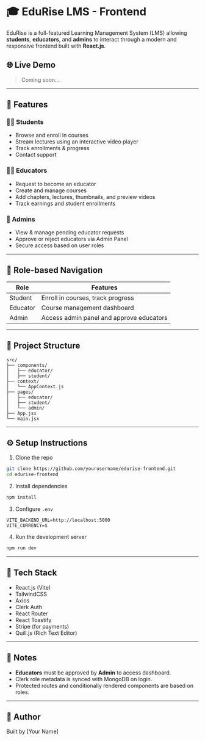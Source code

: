 # 🎓 EduRise LMS - Frontend

EduRise is a full-featured Learning Management System (LMS) allowing **students**, **educators**, and **admins** to interact through a modern and responsive frontend built with **React.js**.

## 🌐 Live Demo

> Coming soon...

---

## 🚀 Features

### 👩‍🎓 Students
- Browse and enroll in courses
- Stream lectures using an interactive video player
- Track enrollments & progress
- Contact support

### 🧑‍🏫 Educators
- Request to become an educator
- Create and manage courses
- Add chapters, lectures, thumbnails, and preview videos
- Track earnings and student enrollments

### 🔐 Admins
- View & manage pending educator requests
- Approve or reject educators via Admin Panel
- Secure access based on user roles

---

## 🔑 Role-based Navigation

| Role | Features |
|------|----------|
| Student | Enroll in courses, track progress |
| Educator | Course management dashboard |
| Admin | Access admin panel and approve educators |

---

## 📁 Project Structure

```
src/
├── components/
│   ├── educator/
│   ├── student/
├── context/
│   └── AppContext.js
├── pages/
│   ├── educator/
│   ├── student/
│   └── admin/
├── App.jsx
└── main.jsx
```

---

## ⚙️ Setup Instructions

1. Clone the repo
```bash
git clone https://github.com/yourusername/edurise-frontend.git
cd edurise-frontend
```

2. Install dependencies
```bash
npm install
```

3. Configure `.env`

```
VITE_BACKEND_URL=http://localhost:5000
VITE_CURRENCY=$
```

4. Run the development server
```bash
npm run dev
```

---

## 🧪 Tech Stack

- React.js (Vite)
- TailwindCSS
- Axios
- Clerk Auth
- React Router
- React Toastify
- Stripe (for payments)
- Quill.js (Rich Text Editor)

---

## 📌 Notes

- **Educators** must be approved by **Admin** to access dashboard.
- Clerk role metadata is synced with MongoDB on login.
- Protected routes and conditionally rendered components are based on roles.

---

## 👥 Author

Built by [Your Name]